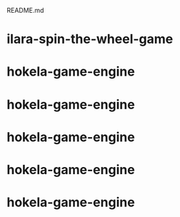 README.md

# ilara-spin-the-wheel-game
# hokela-game-engine
# hokela-game-engine
# hokela-game-engine
# hokela-game-engine
# hokela-game-engine
